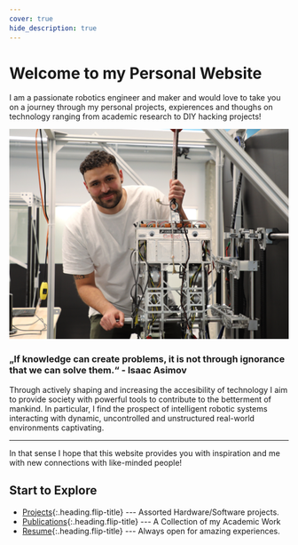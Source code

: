 ```yaml
---
cover: true
hide_description: true
---
```


# Welcome to my Personal Website
I am a passionate robotics engineer and maker and would love to take you on a journey through my personal projects, expierences and thoughs on technology ranging from academic research to DIY hacking projects!

![](/assets/img/amber_portrait3.jpg)

### „If knowledge can create problems, it is not through ignorance that we can solve them.“ - Isaac Asimov

Through actively shaping and increasing the accesibility of technology I aim to provide society with powerful tools to contribute to the betterment of mankind. In particular, I find the prospect of intelligent robotic systems interacting with dynamic, uncontrolled and unstructured real-world environments captivating. 

---

In that sense I hope that this website provides you with inspiration and me with new connections with like-minded people! 
<!-- 
I am interested in nonlinear control, control theory, machine learning, numerical optimization, mechatronics, embedded systems and electronics.  -->
## Start to Explore

<!-- * [Blog]{:.heading.flip-title} --- Just a glimpse into my engineering career. -->
* [Projects]{:.heading.flip-title} --- Assorted Hardware/Software projects.
* [Publications]{:.heading.flip-title} --- A Collection of my Academic Work
* [Resume]{:.heading.flip-title} --- Always open for amazing experiences.

<!-- {:.related-posts.faded} -->

<!-- [blog]: blog/ -->
[projects]: projects/
[publications]: publications/
[resume]: resume/
